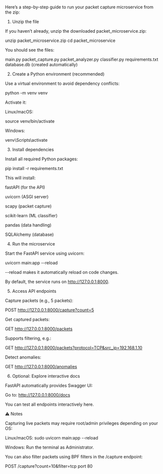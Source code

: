 Here’s a step-by-step guide to run your packet capture microservice from the zip:

1. Unzip the file

If you haven’t already, unzip the downloaded packet_microservice.zip:

unzip packet_microservice.zip
cd packet_microservice


You should see the files:

main.py
packet_capture.py
packet_analyzer.py
classifier.py
requirements.txt
database.db (created automatically)

2. Create a Python environment (recommended)

Use a virtual environment to avoid dependency conflicts:

python -m venv venv


Activate it:

Linux/macOS:

source venv/bin/activate


Windows:

venv\Scripts\activate

3. Install dependencies

Install all required Python packages:

pip install -r requirements.txt


This will install:

fastAPI (for the API)

uvicorn (ASGI server)

scapy (packet capture)

scikit-learn (ML classifier)

pandas (data handling)

SQLAlchemy (database)

4. Run the microservice

Start the FastAPI service using uvicorn:

uvicorn main:app --reload


--reload makes it automatically reload on code changes.

By default, the service runs on http://127.0.0.1:8000.

5. Access API endpoints

Capture packets (e.g., 5 packets):

POST http://127.0.0.1:8000/capture?count=5


Get captured packets:

GET http://127.0.0.1:8000/packets


Supports filtering, e.g.:

GET http://127.0.0.1:8000/packets?protocol=TCP&src_ip=192.168.1.10


Detect anomalies:

GET http://127.0.0.1:8000/anomalies

6. Optional: Explore interactive docs

FastAPI automatically provides Swagger UI:

Go to: http://127.0.0.1:8000/docs

You can test all endpoints interactively here.

⚠️ Notes

Capturing live packets may require root/admin privileges depending on your OS:

Linux/macOS: sudo uvicorn main:app --reload

Windows: Run the terminal as Administrator.

You can also filter packets using BPF filters in the /capture endpoint:

POST /capture?count=10&filter=tcp port 80
